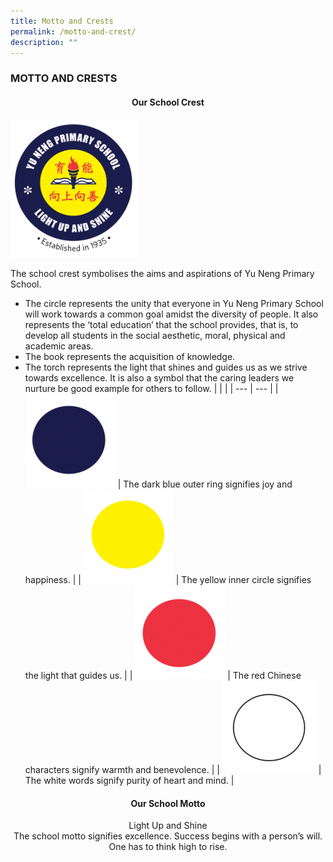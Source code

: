 ```yaml
---
title: Motto and Crests
permalink: /motto-and-crest/
description: ""
---
```

### MOTTO AND CRESTS

<h4 align="center">Our School Crest</h5>


<img src="/images/Yu_Neng_Final_Logo_-_Transparent_For_Coloured_Backgrounds-931x1024.png" style="width:40%"/>

The school crest symbolises the aims and aspirations of Yu Neng Primary School.
- The circle represents the unity that everyone in Yu Neng Primary School will work towards a common goal amidst the diversity of people. It also represents the ‘total education’ that the school provides, that is, to develop all students in the social aesthetic, moral, physical and academic areas.
- The book represents the acquisition of knowledge.
- The torch represents the light that shines and guides us as we strive towards excellence. It is also a symbol that the caring leaders we nurture be good example for others to follow.
| | |
| --- | --- |
| ![](/images/blue-144x150.png) | The dark blue outer ring signifies joy and happiness. |
| ![](/images/yellow-144x150.png) | The yellow inner circle signifies the light that guides us. |
| ![](/images/red-144x150.png) | The red Chinese characters signify warmth and benevolence. |
| ![](/images/white-150x148.png) | The white words signify purity of heart and mind. |

<h4 align="center">Our School Motto</h4>

<p align="center">
Light Up and Shine
<br>
The school motto signifies excellence. Success begins with a person’s will. One has to think high to rise.
	</p>